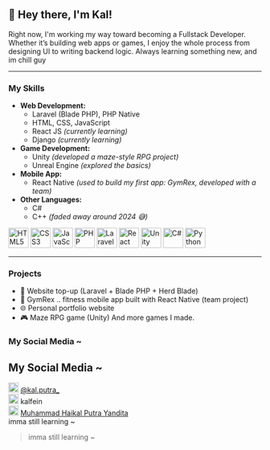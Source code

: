 ## 👋 Hey there, I'm Kal!

Right now, I'm working my way toward becoming a Fullstack Developer. Whether it’s building web apps or games, I enjoy the whole process from designing UI to writing backend logic.
Always learning something new, and im chill guy


---


### My Skills
- **Web Development:**
  - Laravel (Blade PHP), PHP Native
  - HTML, CSS, JavaScript
  - React JS *(currently learning)*
  - Django *(currently learning)*
- **Game Development:**
  - Unity *(developed a maze-style RPG project)*
  - Unreal Engine *(explored the basics)*
- **Mobile App:**
  - React Native *(used to build my first app: GymRex, developed with a team)*
- **Other Languages:**
  - C#
  - C++ *(faded away around 2024 😅)*

<p align="left">
  <img src="https://cdn.jsdelivr.net/gh/devicons/devicon/icons/html5/html5-original.svg" alt="HTML5" width="40" height="40"/>
  <img src="https://cdn.jsdelivr.net/gh/devicons/devicon/icons/css3/css3-original.svg" alt="CSS3" width="40" height="40"/>
  <img src="https://cdn.jsdelivr.net/gh/devicons/devicon/icons/javascript/javascript-original.svg" alt="JavaScript" width="40" height="40"/>
  <img src="https://cdn.jsdelivr.net/gh/devicons/devicon/icons/php/php-original.svg" alt="PHP" width="40" height="40"/>
  <img src="https://cdn.jsdelivr.net/gh/devicons/devicon/icons/laravel/laravel-original.svg" alt="Laravel" width="40" height="40"/>
  <img src="https://cdn.jsdelivr.net/gh/devicons/devicon/icons/react/react-original.svg" alt="React" width="40" height="40"/>
  <img src="https://cdn.jsdelivr.net/gh/devicons/devicon/icons/unity/unity-original.svg" alt="Unity" width="40" height="40"/>
  <img src="https://cdn.jsdelivr.net/gh/devicons/devicon/icons/csharp/csharp-original.svg" alt="C#" width="40" height="40"/>
  <img src="https://cdn.jsdelivr.net/gh/devicons/devicon/icons/python/python-original.svg" alt="Python" width="40" height="40"/>
</p>

---

### Projects
- 💸 Website top-up (Laravel + Blade PHP + Herd Blade)
- 📱 GymRex .. fitness mobile app built with React Native (team project)
- 🌐 Personal portfolio website 
- 🎮 Maze RPG game (Unity)
  And more games I made.

### My Social Media ~
<div style={{ color: "white", fontFamily: "sans-serif" }}>
  <h2>My Social Media ~</h2>
  <div style={{ display: "flex", alignItems: "center", marginBottom: "8px" }}>
    <img src="https://cdn-icons-png.flaticon.com/512/2111/2111463.png" alt="Instagram" width="20" style={{ marginRight: "10px" }} />
    <a href="https://instagram.com/kal.putra_" target="_blank" rel="noopener noreferrer" style={{ color: "#4ea8de", textDecoration: "none" }}>
      @kal.putra_
    </a>
  </div>
  <div style={{ display: "flex", alignItems: "center", marginBottom: "8px" }}>
    <img src="https://cdn-icons-png.flaticon.com/512/3670/3670157.png" alt="Discord" width="20" style={{ marginRight: "10px" }} />
    <span style={{ color: "#bdbdbd" }}>kalfein</span>
  </div>
  <div style={{ display: "flex", alignItems: "center", marginBottom: "8px" }}>
    <img src="https://cdn-icons-png.flaticon.com/512/174/174857.png" alt="LinkedIn" width="20" style={{ marginRight: "10px" }} />
    <a href="https://www.linkedin.com/in/muhammad-haikal-putra-yandita/" target="_blank" rel="noopener noreferrer" style={{ color: "#4ea8de", textDecoration: "none" }}>
      Muhammad Haikal Putra Yandita
    </a>
  </div>
  <div style={{ marginTop: "12px", color: "#9e9e9e", fontStyle: "italic" }}>
    imma still learning ~
  </div>
</div>







> imma still learning ~
